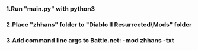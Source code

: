 ### 1.Run "main.py" with python3  
### 2.Place "zhhans" folder to "Diablo II Resurrected\Mods\" folder  
### 3.Add command line args to Battle.net: -mod zhhans -txt
